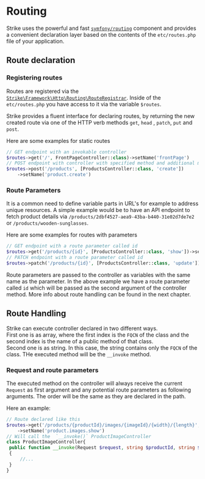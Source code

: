 # Routing

Strike uses the powerful and fast [`symfony/routing`](https://github.com/symfony/routing) component and provides a
convenient declaration layer based on the contents of the `etc/routes.php` file
of your application.

## Route declaration
### Registering routes
Routes are registered via the [`Strike\Framework\Http\Routing\RouteRegistrar`](https://github.com/strike-php/framework/blob/main/src/Http/Routing/RouteRegistrar.php).
Inside of the `etc/routes.php` you have access to it via the variable `$routes`.

Strike provides a fluent interface for declaring routes, by returning the new
created route via one of the HTTP verb methods `get`, `head` , `patch`, `put` and `post`.

Here are some examples for static routes
```php
// GET endpoint with an invokable controller
$routes->get('/', FrontPageController::class)->setName('frontPage')
// POST endpoint with controller with specified method and additional middleware
$routes->post('/products', [ProductsController::class, 'create'])
    ->setName('product.create')
```

### Route Parameters
It is a common need to define variable parts in URL's for example to address unique
resources. A simple example would be to have an API endpoint to fetch product details
via `/products/2dbf4527-aea9-43ba-b440-31e02d7de7e2` or `/products/wooden-sunglasses`.

Here are some examples for routes with parameters
```php
// GET endpoint with a route parameter called id
$routes->get('/products/{id}', [ProductsController::class, 'show'])->setName('product.details')
// PATCH endpoint with a route parameter called id
$routes->patch('/products/{id}', [ProductsController::class, 'update'])->setName('product.update')
```

Route parameters are passed to the controller as variables with the same name as
the parameter. In the above example we have a route parameter called `id` which
will be passed as the second argument of the controller method. More info about
route handling can be found in the next chapter.

## Route Handling
Strike can execute controller declared in two different ways.   
First one is as array, where the first index is the `FQCN` of the class and the
second index is the name of a public method of that class.  
Second one is as string. In this case, the string contains only the `FQCN` of the class.
THe executed method will be the `__invoke` method.

### Request and route parameters
The executed method on the controller will always receive the current `Request`
as first argument and any potential route parameters as following arguments.
The order will be the same as they are declared in the path.

Here an example:
```php
// Route declared like this
$routes->get('/products/{productId}/images/{imageId}/{width}/{length}', ProductImageController::class)
    ->setName('product.images.show')
// Will call the  `__invoke()` ProductImageController
class ProductImageController{
 public function __invoke(Request $request, string $productId, string $imageId, string $width, string $length)
 {
     //...
 }
}
```
